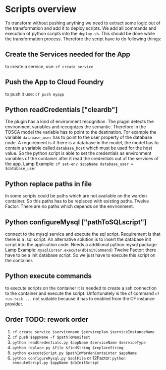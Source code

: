 # Scripts overview
To transform without pushing anything we need to extract some logic out of the transformation and add it to deploy scripts.
We add all commands and execution of python scripts into the `deploy.sh`. This should be done while the transformation process.
Therefore the script have to do following things:

## Create the Services needed for the App
to create a service, use: `cf create service`

## Push the App to Cloud Foundry
to push it use: `cf push myapp`

## Python readCredentials ["cleardb"]
The plugin has a kind of environment recognition. The plugin detects the environment variables and recognizes the semantic.
Therefore in the TOSCA model the variable has to point to the destination. For example the variable `database_user` has to point to the user property of the database node.
A requirement is if there is a database in the model, the model has to contain a variable called `database_host` which must be used for the host value.
So the python script is able to set the credentials as environment variables of the container after it read the credentials out of the services of the app.
Lamp Example: `cf set-env $appName database_user = $database_user`

## Python replace paths in file
In some scripts could be paths which are not available on the warden container. So this paths has to be replaced with existing paths.
Twelve Factor: There are no paths which depends on the environment.

## Python configureMysql ["pathToSQLscript"]
connect to the mysql service and execute the sql script.
Requirement is that there is a .sql script. An alternative solution is to insert the database init script into the application code.
Needs a additional python mysql package
Lamp Example: `mysqlCursor.execute(dbInitCommand)`
Twelve Factor: there have to be a init database script. So we just have to execute this script on the container.

## Python execute commands
to execute scripts on the container it is needed to create a ssh connection to the container and execute the script.
Unfortunately is the cf command `cf run-task ...` not suitable because it has to enabled from the CF instance provider.

## Order TODO: rework order
1. `cf create service $servicename $serviceplan $serviceInstanceName`
2. `cf push $appName -f $pathToManifest`
3. `python readCredentials.py $appName $serviceName $serviceType`
4. `python replace.py $file $findString $replaceString`
5. `python executeScript.py $pathInWardenContainter $appName`
6. `python configureMysql.py $sqlFile` or 12Factor: `python executeScript.py $appName $dbInitScript`
